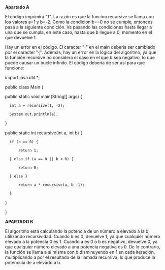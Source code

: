 **Apartado A**

El código imprimirá "1". La razón es que la funcion recursive se llama con los valores a=1 y b=-2. Como la condicion b==0 no se cumple, entonces pasa a la siguiente condición. Va pasando las condiciones hasta llegar a una que se cumpla, en este caso, hasta que b llegue a 0, momento en el que devuelve 1. 

Hay un error en el código. El caracter "|" en el main debería ser cambiado por el caracter "{". Además, hay un error en la lógica del algoritmo, ya que la función recursive no considera el caso en el que b sea negativo, lo que puede causar un bucle infinito. El código debería de ser así para que funcione:

import java.util.*;

public class Main {

  public static void main(String[] args) {
  
      int a = recursive(1, -2);
      
      System.out.println(a);
      
  }

  public static int recursive(int a, int b) {
  
      if (b == 0) {

          return 1;
          
      } else if (a == 0 || b < 0) {
      
          return 0;
          
      } else }
      
          return a * recursive(a, b -1);
          
      }
      
   }
   
}


**APARTADO B**

El algoritmo está calculando la potencia de un número a elevado a la b, utilizando recursividad. Cuando b es 0, devuelve 1, ya que cualquier número elevado a la potencia 0 es 1. Cuando a es 0 o b es negativo, devuelve 0, ya que cualquier número elevado a una potencia negativa es 0. De lo contrario, la función se llama a sí misma con b disminuyendo en 1 en cada iteración, multiplicando a por el resultado de la llamada recursiva, lo que produce la potenccia de a elevado a b.
